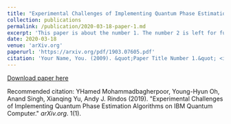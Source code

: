 ```yaml
---
title: "Experimental Challenges of Implementing Quantum Phase Estimation Algorithms on IBM Quantum Computer"
collection: publications
permalink: /publication/2020-03-18-paper-1.md
excerpt: 'This paper is about the number 1. The number 2 is left for future work.'
date: 2020-03-18
venue: 'arXiv.org'
paperurl: 'https://arxiv.org/pdf/1903.07605.pdf'
citation: 'Your Name, You. (2009). &quot;Paper Title Number 1.&quot; <i>Journal 1</i>. 1(1).'
---
```


[Download paper here](http://academicpages.github.io/files/paper1.pdf)

Recommended citation: YHamed Mohammadbagherpoor, Young-Hyun Oh, Anand Singh, Xianqing Yu, Andy J. Rindos (2019). "Experimental Challenges of Implementing Quantum Phase Estimation Algorithms on IBM Quantum Computer." <i>arXiv.org</i>. 1(1).

